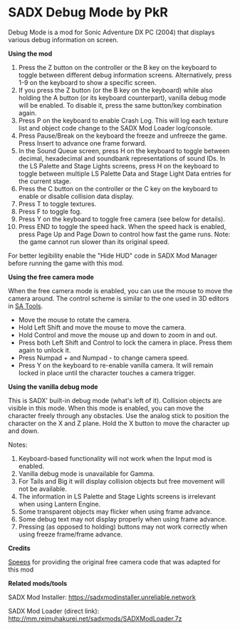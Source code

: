 # SADX Debug Mode by PkR

Debug Mode is a mod for Sonic Adventure DX PC (2004) that displays various debug information on screen.

**Using the mod**

1) Press the Z button on the controller or the B key on the keyboard to toggle between different debug information screens. Alternatively, press 1-9 on the keyboard to show a specific screen.
2) If you press the Z button (or the B key on the keyboard) while also holding the A button (or its keyboard counterpart), vanilla debug mode will be enabled. To disable it, press the same button/key combination again.
3) Press P on the keyboard to enable Crash Log. This will log each texture list and object code change to the SADX Mod Loader log/console.
4) Press Pause/Break on the keyboard the freeze and unfreeze the game. Press Insert to advance one frame forward.
5) In the Sound Queue screen, press H on the keyboard to toggle between decimal, hexadecimal and soundbank representations of sound IDs. In the LS Palette and Stage Lights screens, press H on the keyboard to toggle between multiple LS Palette Data and Stage Light Data entries for the current stage.
6) Press the C button on the controller or the C key on the keyboard to enable or disable collision data display.
7) Press T to toggle textures.
8) Press F to toggle fog.
9) Press Y on the keyboard to toggle free camera (see below for details).
10) Press END to toggle the speed hack. When the speed hack is enabled, press Page Up and Page Down to control how fast the game runs. Note: the game cannot run slower than its original speed.

For better legibility enable the "Hide HUD" code in SADX Mod Manager before running the game with this mod.

**Using the free camera mode**

When the free camera mode is enabled, you can use the mouse to move the camera around. The control scheme is similar to the one used in 3D editors in [SA Tools](https://github.com/sonicretro/sa_tools).
- Move the mouse to rotate the camera.
- Hold Left Shift and move the mouse to move the camera.
- Hold Control and move the mouse up and down to zoom in and out.
- Press both Left Shift and Control to lock the camera in place. Press them again to unlock it.
- Press Numpad + and Numpad - to change camera speed.
- Press Y on the keyboard to re-enable vanilla camera. It will remain locked in place until the character touches a camera trigger.

**Using the vanilla debug mode**

This is SADX' built-in debug mode (what's left of it). Collision objects are visible in this mode.
When this mode is enabled, you can move the character freely through any obstacles. Use the analog stick to position the character on the X and Z plane. Hold the X button to move the character up and down.

Notes:
1) Keyboard-based functionality will not work when the Input mod is enabled.
2) Vanilla debug mode is unavailable for Gamma. 
3) For Tails and Big it will display collision objects but free movement will not be available.
4) The information in LS Palette and Stage Lights screens is irrelevant when using Lantern Engine.
5) Some transparent objects may flicker when using frame advance.
6) Some debug text may not display properly when using frame advance.
7) Pressing (as opposed to holding) buttons may not work correctly when using freeze frame/frame advance.

**Credits**

[Speeps](https://twitter.com/SPEEPSHighway) for providing the original free camera code that was adapted for this mod

**Related mods/tools**

SADX Mod Installer: https://sadxmodinstaller.unreliable.network

SADX Mod Loader (direct link): http://mm.reimuhakurei.net/sadxmods/SADXModLoader.7z
